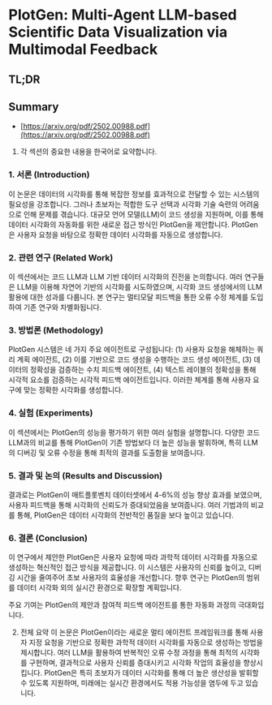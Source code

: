 # PlotGen: Multi-Agent LLM-based Scientific Data Visualization via Multimodal Feedback
## TL;DR
## Summary
- [https://arxiv.org/pdf/2502.00988.pdf](https://arxiv.org/pdf/2502.00988.pdf)

1. 각 섹션의 중요한 내용을 한국어로 요약합니다.

### 1. 서론 (Introduction)
이 논문은 데이터의 시각화를 통해 복잡한 정보를 효과적으로 전달할 수 있는 시스템의 필요성을 강조합니다. 그러나 초보자는 적합한 도구 선택과 시각화 기술 숙련의 어려움으로 인해 문제를 겪습니다. 대규모 언어 모델(LLM)이 코드 생성을 지원하며, 이를 통해 데이터 시각화의 자동화를 위한 새로운 접근 방식인 PlotGen을 제안합니다. PlotGen은 사용자 요청을 바탕으로 정확한 데이터 시각화를 자동으로 생성합니다.

### 2. 관련 연구 (Related Work)
이 섹션에서는 코드 LLM과 LLM 기반 데이터 시각화의 진전을 논의합니다. 여러 연구들은 LLM을 이용해 자연어 기반의 시각화를 시도하였으며, 시각화 코드 생성에서의 LLM 활용에 대한 성과를 다룹니다. 본 연구는 멀티모달 피드백을 통한 오류 수정 체계를 도입하여 기존 연구와 차별화됩니다.

### 3. 방법론 (Methodology)
PlotGen 시스템은 네 가지 주요 에이전트로 구성됩니다: (1) 사용자 요청을 해체하는 쿼리 계획 에이전트, (2) 이를 기반으로 코드 생성을 수행하는 코드 생성 에이전트, (3) 데이터의 정확성을 검증하는 수치 피드백 에이전트, (4) 텍스트 레이블의 정확성을 통해 시각적 요소를 검증하는 시각적 피드백 에이전트입니다. 이러한 체계를 통해 사용자 요구에 맞는 정확한 시각화를 생성합니다.

### 4. 실험 (Experiments)
이 섹션에서는 PlotGen의 성능을 평가하기 위한 여러 실험을 설명합니다. 다양한 코드 LLM과의 비교를 통해 PlotGen이 기존 방법보다 더 높은 성능을 발휘하며, 특히 LLM의 디버깅 및 오류 수정을 통해 최적의 결과를 도출함을 보여줍니다.

### 5. 결과 및 논의 (Results and Discussion)
결과로는 PlotGen이 매트플롯벤치 데이터셋에서 4-6%의 성능 향상 효과를 보였으며, 사용자 피드백을 통해 시각화의 신뢰도가 증대되었음을 보여줍니다. 여러 기법과의 비교를 통해, PlotGen은 데이터 시각화의 전반적인 품질을 보다 높이고 있습니다.

### 6. 결론 (Conclusion)
이 연구에서 제안한 PlotGen은 사용자 요청에 따라 과학적 데이터 시각화를 자동으로 생성하는 혁신적인 접근 방식을 제공합니다. 이 시스템은 사용자의 신뢰를 높이고, 디버깅 시간을 줄여주어 초보 사용자의 효율성을 개선합니다. 향후 연구는 PlotGen의 범위를 데이터 시각화 외의 실시간 환경으로 확장할 계획입니다.

주요 기여는 PlotGen의 제안과 참여적 피드백 에이전트를 통한 자동화 과정의 극대화입니다.

2. 전체 요약
이 논문은 PlotGen이라는 새로운 멀티 에이전트 프레임워크를 통해 사용자 지정 요청을 기반으로 정확한 과학적 데이터 시각화를 자동으로 생성하는 방법을 제시합니다. 여러 LLM을 활용하여 반복적인 오류 수정 과정을 통해 최적의 시각화를 구현하며, 결과적으로 사용자 신뢰를 증대시키고 시각화 작업의 효율성을 향상시킵니다. PlotGen은 특히 초보자가 데이터 시각화를 통해 더 높은 생산성을 발휘할 수 있도록 지원하며, 미래에는 실시간 환경에서도 적용 가능성을 염두에 두고 있습니다.